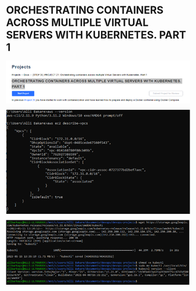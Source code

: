 # ORCHESTRATING CONTAINERS ACROSS MULTIPLE VIRTUAL SERVERS WITH KUBERNETES. PART 1


![pr21](./images/pr21.PNG)

![awscli-v-describepvc.PNG](./images/awscli-v-describepvc.PNG)

![kubectl.PNG](./images/kubectl.PNG)

